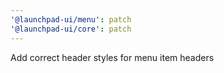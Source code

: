 ```yaml
---
'@launchpad-ui/menu': patch
'@launchpad-ui/core': patch
---
```


Add correct header styles for menu item headers
